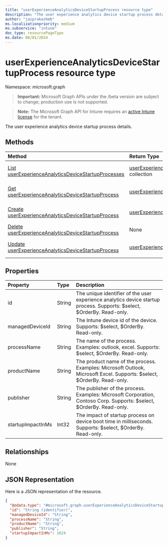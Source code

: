 ```yaml
---
title: "userExperienceAnalyticsDeviceStartupProcess resource type"
description: "The user experience analytics device startup process details."
author: "jaiprakashmb"
ms.localizationpriority: medium
ms.subservice: "intune"
doc_type: resourcePageType
ms.date: 08/01/2024
---
```


# userExperienceAnalyticsDeviceStartupProcess resource type

Namespace: microsoft.graph

> **Important:** Microsoft Graph APIs under the /beta version are subject to change; production use is not supported.

> **Note:** The Microsoft Graph API for Intune requires an [active Intune license](https://go.microsoft.com/fwlink/?linkid=839381) for the tenant.

The user experience analytics device startup process details.

## Methods
|Method|Return Type|Description|
|:---|:---|:---|
|[List userExperienceAnalyticsDeviceStartupProcesses](../api/intune-devices-userexperienceanalyticsdevicestartupprocess-list.md)|[userExperienceAnalyticsDeviceStartupProcess](../resources/intune-devices-userexperienceanalyticsdevicestartupprocess.md) collection|List properties and relationships of the [userExperienceAnalyticsDeviceStartupProcess](../resources/intune-devices-userexperienceanalyticsdevicestartupprocess.md) objects.|
|[Get userExperienceAnalyticsDeviceStartupProcess](../api/intune-devices-userexperienceanalyticsdevicestartupprocess-get.md)|[userExperienceAnalyticsDeviceStartupProcess](../resources/intune-devices-userexperienceanalyticsdevicestartupprocess.md)|Read properties and relationships of the [userExperienceAnalyticsDeviceStartupProcess](../resources/intune-devices-userexperienceanalyticsdevicestartupprocess.md) object.|
|[Create userExperienceAnalyticsDeviceStartupProcess](../api/intune-devices-userexperienceanalyticsdevicestartupprocess-create.md)|[userExperienceAnalyticsDeviceStartupProcess](../resources/intune-devices-userexperienceanalyticsdevicestartupprocess.md)|Create a new [userExperienceAnalyticsDeviceStartupProcess](../resources/intune-devices-userexperienceanalyticsdevicestartupprocess.md) object.|
|[Delete userExperienceAnalyticsDeviceStartupProcess](../api/intune-devices-userexperienceanalyticsdevicestartupprocess-delete.md)|None|Deletes a [userExperienceAnalyticsDeviceStartupProcess](../resources/intune-devices-userexperienceanalyticsdevicestartupprocess.md).|
|[Update userExperienceAnalyticsDeviceStartupProcess](../api/intune-devices-userexperienceanalyticsdevicestartupprocess-update.md)|[userExperienceAnalyticsDeviceStartupProcess](../resources/intune-devices-userexperienceanalyticsdevicestartupprocess.md)|Update the properties of a [userExperienceAnalyticsDeviceStartupProcess](../resources/intune-devices-userexperienceanalyticsdevicestartupprocess.md) object.|

## Properties
|Property|Type|Description|
|:---|:---|:---|
|id|String|The unique identifier of the user experience analytics device startup process. Supports: $select, $OrderBy. Read-only.|
|managedDeviceId|String|The Intune device id of the device. Supports: $select, $OrderBy. Read-only.|
|processName|String|The name of the process. Examples: outlook, excel. Supports: $select, $OrderBy. Read-only.|
|productName|String|The product name of the process. Examples: Microsoft Outlook, Microsoft Excel. Supports: $select, $OrderBy. Read-only.|
|publisher|String|The publisher of the process. Examples: Microsoft Corporation, Contoso Corp. Supports: $select, $OrderBy. Read-only.|
|startupImpactInMs|Int32|The impact of startup process on device boot time in milliseconds. Supports: $select, $OrderBy. Read-only.|

## Relationships
None

## JSON Representation
Here is a JSON representation of the resource.
<!-- {
  "blockType": "resource",
  "keyProperty": "id",
  "@odata.type": "microsoft.graph.userExperienceAnalyticsDeviceStartupProcess"
}
-->
``` json
{
  "@odata.type": "#microsoft.graph.userExperienceAnalyticsDeviceStartupProcess",
  "id": "String (identifier)",
  "managedDeviceId": "String",
  "processName": "String",
  "productName": "String",
  "publisher": "String",
  "startupImpactInMs": 1024
}
```
